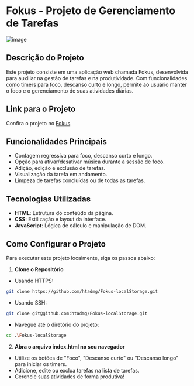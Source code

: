 # Fokus - Projeto de Gerenciamento de Tarefas
![image](https://github.com/htadmg/Fokus-localStorage/assets/124289385/861e30c0-e12b-49b8-8019-e7e6c1be6f43)

## Descrição do Projeto
Este projeto consiste em uma aplicação web chamada Fokus, desenvolvida para auxiliar na gestão de tarefas e na produtividade. Com funcionalidades como timers para foco, descanso curto e longo, permite ao usuário manter o foco e o gerenciamento de suas atividades diárias.
## Link para o Projeto
Confira o projeto no [Fokus](https://fokus-local-storage-tau.vercel.app/).

## Funcionalidades Principais
- Contagem regressiva para foco, descanso curto e longo.
- Opção para ativar/desativar música durante a sessão de foco.
- Adição, edição e exclusão de tarefas.
- Visualização da tarefa em andamento.
- Limpeza de tarefas concluídas ou de todas as tarefas.

## Tecnologias Utilizadas
- **HTML**: Estrutura do conteúdo da página.
- **CSS**: Estilização e layout da interface.
- **JavaScript**: Lógica de cálculo e manipulação de DOM.

## Como Configurar o Projeto

Para executar este projeto localmente, siga os passos abaixo:

1. **Clone o Repositório**
- Usando HTTPS:
```bash
git clone https://github.com/htadmg/Fokus-localStorage.git
```
- Usando SSH:
```bash
git clone git@github.com:htadmg/Fokus-localStorage.git
```
- Navegue até o diretório do projeto:
```bash
cd .\Fokus-localStorage
```
2. **Abra o arquivo index.html no seu navegador**
- Utilize os botões de "Foco", "Descanso curto" ou "Descanso longo" para iniciar os timers.
- Adicione, edite ou exclua tarefas na lista de tarefas.
- Gerencie suas atividades de forma produtiva!
